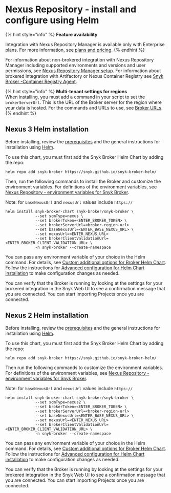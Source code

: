 # Nexus Repository - install and configure using Helm

{% hint style="info" %}
**Feature availability**

Integration with Nexus Repository Manager is available only with Enterprise plans. For more information, see [plans and pricing](https://snyk.io/plans/).
{% endhint %}

For information about non-brokered integration with Nexus Repository Manager including supported environments and versions and user permissions, see [Nexus Repository Manager setup](../../../../../../scan-with-snyk/snyk-open-source/package-repository-integrations/nexus-repository-manager-connection-setup/). For information about brokered integration with Artifactory or Nexus Container Registry see [Snyk Broker -Container Registry Agent](../../../snyk-broker-container-registry-agent/).

{% hint style="info" %}
**Multi-tenant settings for regions**\
When installing, you must add a command in your script to set the `brokerServerUrl`. This is the URL of the Broker server for the region where your data is hosted. For the commands and URLs to use, see [Broker URLs](../../../../../../snyk-data-and-governance/regional-hosting-and-data-residency.md#broker-server-urls).
{% endhint %}

## Nexus 3 Helm installation

Before installing, review the [prerequisites](./) and the general instructions for installation using [Helm](../../../../../../enterprise-setup/snyk-broker/classic-broker/install-and-configure-snyk-broker/install-and-configure-broker-using-helm.md).

To use this chart, you must first add the Snyk Broker Helm Chart by adding the repo:

`helm repo add snyk-broker https://snyk.github.io/snyk-broker-helm/`&#x20;

Then, run the following commands to install the Broker and customize the environment variables. For definitions of the environment variables, see [Nexus Repository - environment variables for Snyk Broker](nexus-repository-environment-variables-for-snyk-broker.md).

Note: for `baseNexusUrl` and `nexusUrl` values include `https://`

```
helm install snyk-broker-chart snyk-broker/snyk-broker \
             --set scmType=nexus \
             --set brokerToken=<ENTER_BROKER_TOKEN> \
             --set brokerServerUrl=<broker-region-url>
             --set baseNexusUrl=<ENTER_BASE_NEXUS_URL> \
             --set nexusUrl=<ENTER_NEXUS_URL>
             --set brokerClientValidationUrl=<ENTER_BROKER_CLIENT_VALIDATION_URL> \
             -n snyk-broker --create-namespace
```

You can pass any environment variable of your choice in the Helm command. For details, see [Custom additional options for Broker Helm Chart](../advanced-configuration-for-helm-chart-installation/custom-additional-options-for-broker-helm-chart-installation.md). Follow the instructions for [Advanced configuration for Helm Chart installation](../advanced-configuration-for-helm-chart-installation/) to make configuration changes as needed.

You can verify that the Broker is running by looking at the settings for your brokered integration in the Snyk Web UI to see a confirmation message that you are connected. You can start importing Projects once you are connected.

## Nexus 2 Helm installation

Before installing, review the [prerequisites](./) and the general instructions for installation using [Helm](../../../../../../enterprise-setup/snyk-broker/classic-broker/install-and-configure-snyk-broker/install-and-configure-broker-using-helm.md).

To use this chart, you must first add the Snyk Broker Helm Chart by adding the repo:

`helm repo add snyk-broker https://snyk.github.io/snyk-broker-helm/`&#x20;

Then run the following commands to customize the environment variables. For definitions of the environment variables, see [Nexus Repository - environment variables for Snyk Broker](nexus-repository-environment-variables-for-snyk-broker.md).

Note: for `baseNexusUrl` and `nexusUrl` values include `https://`

```
helm install snyk-broker-chart snyk-broker/snyk-broker \
             --set scmType=nexus2 \
             --set brokerToken=<ENTER_BROKER_TOKEN> \
             --set brokerServerUrl=<broker-region-url>
             --set baseNexusUrl=<ENTER_BASE_NEXUS_URL> \
             --set nexusUrl=<ENTER_NEXUS_URL>
             --set brokerClientValidationUrl=<ENTER_BROKER_CLIENT_VALIDATION_URL> \
             -n snyk-broker --create-namespace
```

You can pass any environment variable of your choice in the Helm command. For details, see [Custom additional options for Broker Helm Chart](../advanced-configuration-for-helm-chart-installation/custom-additional-options-for-broker-helm-chart-installation.md). Follow the instructions for [Advanced configuration for Helm Chart installation](../advanced-configuration-for-helm-chart-installation/) to make configuration changes as needed.

You can verify that the Broker is running by looking at the settings for your brokered integration in the Snyk Web UI to see a confirmation message that you are connected. You can start importing Projects once you are connected.
